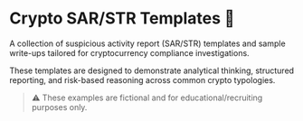 # Crypto SAR/STR Templates 📄

A collection of suspicious activity report (SAR/STR) templates and sample write-ups tailored for cryptocurrency compliance investigations.

These templates are designed to demonstrate analytical thinking, structured reporting, and risk-based reasoning across common crypto typologies.

> ⚠️ These examples are fictional and for educational/recruiting purposes only.
